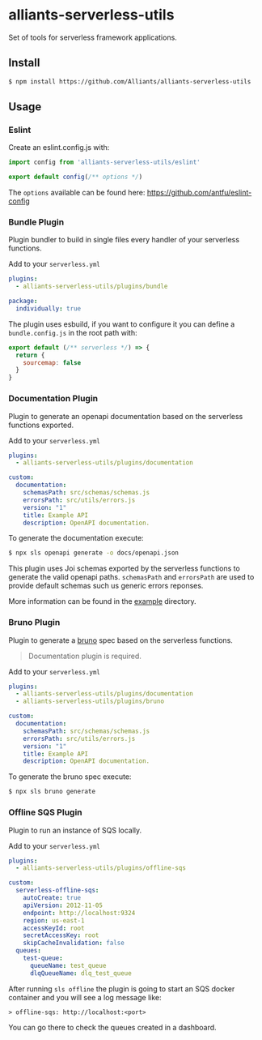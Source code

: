 # alliants-serverless-utils

Set of tools for serverless framework applications.

## Install

```bash
$ npm install https://github.com/Alliants/alliants-serverless-utils
```

## Usage

### Eslint

Create an eslint.config.js with:

```js
import config from 'alliants-serverless-utils/eslint'

export default config(/** options */)
```

The `options` available can be found here: https://github.com/antfu/eslint-config

### Bundle Plugin

Plugin bundler to build in single files every handler of your serverless functions.

Add to your `serverless.yml`

```yml
plugins:
  - alliants-serverless-utils/plugins/bundle

package:
  individually: true
```

The plugin uses esbuild, if you want to configure it you can define a `bundle.config.js` in the root path with:

```javascript
export default (/** serverless */) => {
  return {
    sourcemap: false
  }
}
```

### Documentation Plugin

Plugin to generate an openapi documentation based on the serverless functions exported.

Add to your `serverless.yml`

```yml
plugins:
  - alliants-serverless-utils/plugins/documentation

custom:
  documentation:
    schemasPath: src/schemas/schemas.js
    errorsPath: src/utils/errors.js
    version: "1"
    title: Example API
    description: OpenAPI documentation.
```

To generate the documentation execute:

```bash
$ npx sls openapi generate -o docs/openapi.json
```

This plugin uses Joi schemas exported by the serverless functions to generate the valid openapi paths. `schemasPath` and `errorsPath` are used to provide default schemas such us generic errors reponses.

More information can be found in the [example](/example) directory.

### Bruno Plugin

Plugin to generate a [bruno](https://github.com/usebruno/bruno) spec based on the serverless functions.

> Documentation plugin is required.

Add to your `serverless.yml`

```yml
plugins:
  - alliants-serverless-utils/plugins/documentation
  - alliants-serverless-utils/plugins/bruno

custom:
  documentation:
    schemasPath: src/schemas/schemas.js
    errorsPath: src/utils/errors.js
    version: "1"
    title: Example API
    description: OpenAPI documentation.
```

To generate the bruno spec execute:

```bash
$ npx sls bruno generate
```

### Offline SQS Plugin

Plugin to run an instance of SQS locally.

Add to your `serverless.yml`

```yml
plugins:
  - alliants-serverless-utils/plugins/offline-sqs

custom:
  serverless-offline-sqs:
    autoCreate: true
    apiVersion: 2012-11-05
    endpoint: http://localhost:9324
    region: us-east-1
    accessKeyId: root
    secretAccessKey: root
    skipCacheInvalidation: false
  queues:
    test-queue:
      queueName: test_queue
      dlqQueueName: dlq_test_queue
```

After running `sls offline` the plugin is going to start an SQS docker container and you will see a log message like:

`> offline-sqs: http://localhost:<port>`

You can go there to check the queues created in a dashboard.

